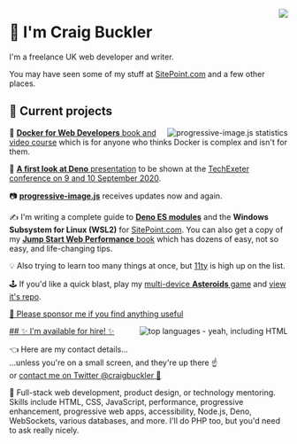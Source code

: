 <a href="https://github.com/craigbuckler/"><img src="https://github-readme-stats.vercel.app/api?username=craigbuckler&show_icons=true&count_private=true" align="right" /></a>

# 👋 I'm Craig Buckler

I'm a freelance UK web developer and writer.

You may have seen some of my stuff at [SitePoint.com](https://www.sitepoint.com/author/craig-buckler) and a few other places.


## 🚧 Current projects

<a href="https://github.com/craigbuckler/progressive-image.js"><img src="https://github-readme-stats.vercel.app/api/pin/?username=craigbuckler&repo=progressive-image.js" alt="progressive-image.js statistics" align="right"></a>

🐳 [**Docker for Web Developers** book and video course](https://dockerwebdev.com/) which is for anyone who thinks Docker is complex and isn't for them.

🦕 [**A first look at Deno** presentation](https://conference.techexeter.uk/speakers/craig-buckler.html) to be shown at the [TechExeter conference on 9 and 10 September 2020](https://conference.techexeter.uk/).

📷 [**progressive-image.js**](https://github.com/craigbuckler/progressive-image.js) receives updates now and again.

✍️ I'm writing a complete guide to [**Deno ES modules**](https://www.sitepoint.com/deno-module-system-a-beginners-guide/) and the **Windows Subsystem for Linux (WSL2)** for [SitePoint.com](https://www.sitepoint.com/author/craig-buckler). You can also get a copy of my [**Jump Start Web Performance** book](https://www.amazon.com/exec/obidos/ASIN/B084SPDY3C/craigbucklerc-21) which has dozens of easy, not so easy, and life-changing tips.

💡 Also trying to learn too many things at once, but [11ty](https://www.11ty.dev/) is high up on the list.

🕹️ If you'd like a quick blast, play my [multi-device **Asteroids** game](https://craigbuckler.com/asteroids/) and [view it's repo](https://github.com/craigbuckler/asteroids).

[💙 Please sponsor me if you find anything useful](https://github.com/sponsors/craigbuckler)


<a href="https://github.com/craigbuckler/"><img src="https://github-readme-stats.vercel.app/api/top-langs/?username=craigbuckler&hide=asp&layout=compac" alt="top languages - yeah, including HTML" align="right" /></a>

[## ✨ I'm available for hire! ✨](https://craigbuckler.com/)

👈 Here are my contact details...\
...unless you're on a small screen, and they're up there ☝️\
or [contact me on Twitter @craigbuckler 💬](https://twitter.com/craigbuckler)

🤹 Full-stack web development, product design, or technology mentoring. Skills include HTML, CSS, JavaScript, performance, progressive enhancement, progressive web apps, accessibility, Node.js, Deno, WebSockets, various databases, and more. I'll do PHP too, but you'd need to ask really nicely.

